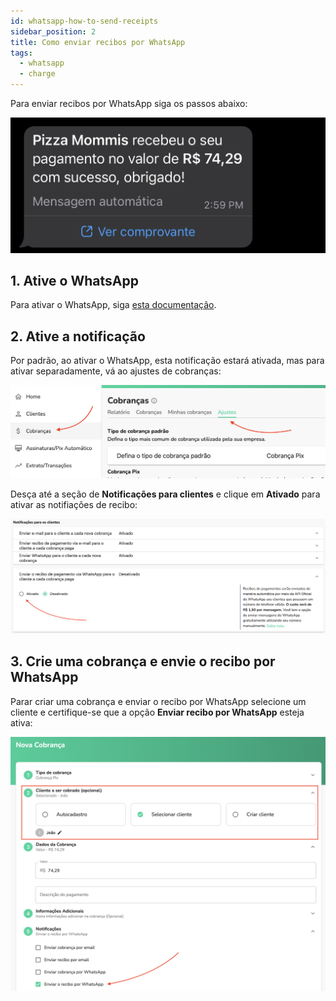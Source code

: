 ```yaml
---
id: whatsapp-how-to-send-receipts
sidebar_position: 2
title: Como enviar recibos por WhatsApp
tags:
  - whatsapp
  - charge
---
```


Para enviar recibos por WhatsApp siga os passos abaixo:

![Mensagem de recibo no WhatsApp](./__assets__/whatsapp-how-to-send-receipts-message.png)

## 1. Ative o WhatsApp

Para ativar o WhatsApp, siga [esta documentação](./whatsapp-how-to-activate.md).

## 2. Ative a notificação

Por padrão, ao ativar o WhatsApp, esta notificação estará ativada, mas para ativar separadamente, vá ao ajustes de cobranças:

![Configurações de cobranças](./__assets__/whatsapp-charge-settings.png)

Desça até a seção de **Notificações para clientes** e clique em **Ativado** para ativar as notifiações de  recibo:

![Configuração de notificação de recibo](./__assets__/whatsapp-how-to-send-receipts-setting.png)

## 3. Crie uma cobrança e envie o recibo por WhatsApp

Parar criar uma cobrança e enviar o recibo por WhatsApp selecione um cliente e certifique-se que a opção **Enviar recibo por WhatsApp** esteja ativa:

![Criação da cobrança](./__assets__/whatsapp-how-to-send-receipts-charge.png)
